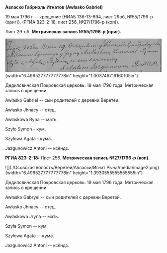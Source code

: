 **Авласко Габриэль Игнатов (Awłasko Gabriel)**

19 мая 1796 г -- крещение (НИАБ 136-13-894, лист 29об, №55/1796-р
(ориг)), (РГИА 823-2-18, лист 256, №27/1796-р (коп)).

Лист 29-об. **Метрическая запись №55/1796-р (ориг).**

![](./media/063044c856c69c9853efd642319396327c0ac31a.png){width="6.496527777777778in"
height="1.003746719160105in"}

Дедиловичская Покровская церковь. 19 мая 1796 года. Метрическая запись о
крещении.

Awłasko Gabriel -- сын родителей с деревни Веретеи.

Awłasko Jhnacy -- отец.

Awłaskowa Ryna -- мать.

Szyło Symon - кум.

Szyłowa Agata - кума.

Jazgunowicz Antoni -- ксёндз.

**РГИА 823-2-18:** Лист 256. **Метрическая запись №27/1796-р (коп).**

![](./Осовская волость/Веретей/Авласки/Игнат Рына/media/image2.png){width="6.496527777777778in"
height="1.3930555555555555in"}

Дедиловичская Покровская церковь. 19 мая 1796 года. Метрическая запись о
крещении.

Awłasko Gabryel -- сын родителей с деревни Веретей.

Awłasko Jhnacy -- отец.

Awłaskowa Jryna -- мать.

Szyła Symon -- кум.

Szyłowa Agata -- кума.

Jazgunowicz Antoni -- ксёндз.
